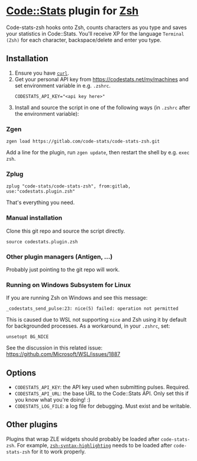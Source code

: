 # [Code::Stats](https://codestats.net/) plugin for [Zsh](http://www.zsh.org/)

Code-stats-zsh hooks onto Zsh, counts characters as you type and saves your statistics in Code::Stats. You'll receive XP for the language `Terminal (Zsh)` for each character, backspace/delete and enter you type.

## Installation

1. Ensure you have [`curl`](https://curl.haxx.se/).
1. Get your personal API key from https://codestats.net/my/machines and set environment variable in e.g. `.zshrc`.
    ```
    CODESTATS_API_KEY="<api key here>"
    ```
1. Install and source the script in one of the following ways (in `.zshrc` after the environment variable):

### Zgen

```
zgen load https://gitlab.com/code-stats/code-stats-zsh.git
```

Add a line for the plugin, run `zgen update`, then restart the shell by e.g. `exec zsh`.

### Zplug

```
zplug "code-stats/code-stats-zsh", from:gitlab, use:"codestats.plugin.zsh"
```

That's everything you need.

### Manual installation

Clone this git repo and source the script directly.

```
source codestats.plugin.zsh
```

### Other plugin managers (Antigen, ...)

Probably just pointing to the git repo will work.

### Running on Windows Subsystem for Linux

If you are running Zsh on Windows and see this message:

```
_codestats_send_pulse:23: nice(5) failed: operation not permitted
```

This is caused due to WSL not supporting `nice` and Zsh using it by default for
backgrounded processes. As a workaround, in your `.zshrc`, set:

```
unsetopt BG_NICE
```

See the discussion in this related issue: https://github.com/Microsoft/WSL/issues/1887

## Options

- `CODESTATS_API_KEY`: the API key used when submitting pulses. Required.
- `CODESTATS_API_URL`: the base URL to the Code::Stats API. Only set this if you know what you're doing! :)
- `CODESTATS_LOG_FILE`: a log file for debugging. Must exist and be writable.

## Other plugins

Plugins that wrap ZLE widgets should probably be loaded after `code-stats-zsh`. For example, [`zsh-syntax-highlighting`](https://github.com/zsh-users/zsh-syntax-highlighting) needs to be loaded after `code-stats-zsh` for it to work properly.
